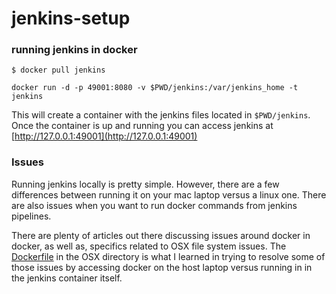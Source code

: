 # jenkins-setup

### running jenkins in docker 

``` 
$ docker pull jenkins
```

```
docker run -d -p 49001:8080 -v $PWD/jenkins:/var/jenkins_home -t jenkins
```

This will create a container with the jenkins files located in `$PWD/jenkins`. Once the container is up and running you can access jenkins at [http://127.0.0.1:49001](http://127.0.0.1:49001)


### Issues
Running jenkins locally is pretty simple.  However, there are a few differences between running it on your mac laptop versus a linux one. There are also issues when you want to run docker commands from jenkins pipelines.

There are plenty of articles out there discussing issues around docker in docker, as well as, specifics related to OSX file system issues. The [Dockerfile](./osx/Dockerfile) in the OSX directory is what I learned in trying to resolve some of those issues by accessing docker on the host laptop versus running in in the jenkins container itself.
